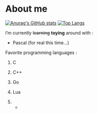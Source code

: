 
# About me
[![Anurag's GitHub stats](https://github-readme-stats.vercel.app/api?username=StjepanBM1&count_private=true&show_icons=true)](https://github.com/anuraghazra/github-readme-stats)
[![Top Langs](https://github-readme-stats.vercel.app/api/top-langs/?username=StjepanBM1&layout=compact)](https://github.com/anuraghazra/github-readme-stats)
  
I’m currently ~~learning~~ <b>toying</b> around with :

   - Pascal (for real this time...)
            
Favorite programming languages :
   1. C

   2. C++

   3. Go

   4. Lua

   5. -
